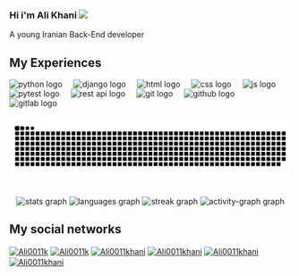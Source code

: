 ### Hi i'm Ali Khani <a href="https://www.gautamkrishnar.com/"><img src="https://media.giphy.com/media/hvRJCLFzcasrR4ia7z/giphy.gif" width="25px"></a>

<p>A young Iranian Back-End developer</p>

## My Experiences 

<div align="left">
  <img src="https://cdn.jsdelivr.net/gh/devicons/devicon/icons/python/python-original.svg" height="40" alt="python logo"/>
  <img width="12" />
  <img src="https://www.svgrepo.com/show/353657/django-icon.svg" height="40" alt="django logo"/>
  <img width="12" />
  <img src="https://cdn.jsdelivr.net/gh/devicons/devicon/icons/html5/html5-original.svg" height="40" alt="html logo"/>
  <img width="12" />
  <img src="https://cdn.jsdelivr.net/gh/devicons/devicon/icons/css3/css3-original.svg" height="40" alt="css logo"/>
  <img width="12"/>
  <img src="https://encrypted-tbn0.gstatic.com/images?q=tbn:ANd9GcRRRiUF_V_Z3cmIzI-tlY4pPawIGg5fJDecxg&s" height="40" alt="js logo"/>
  <img width="12"/>
  <img src="https://upload.wikimedia.org/wikipedia/commons/thumb/b/ba/Pytest_logo.svg/600px-Pytest_logo.svg.png?20220319015434" height="40" alt="pytest logo"/>        
  <img width="12" />
  <img src="https://assets-global.website-files.com/5fce549c93d4f7795558a9e7/5fce549c93d4f7c12258abc6_Rest%20API%20Logo.png" height="40" alt="rest api logo"/>
  <img width="12" />
  <img src="https://cdn.jsdelivr.net/gh/devicons/devicon/icons/git/git-original.svg" height="40" alt="git logo"/>
  <img width="12" />
  <img src="https://cdn.jsdelivr.net/gh/devicons/devicon/icons/github/github-original.svg" height="40" alt="github logo">
  <img width="12" />
  <img src="https://cdn.jsdelivr.net/gh/devicons/devicon/icons/gitlab/gitlab-plain.svg" height="40" alt="gitlab logo"  />


</div>

###

<img src="https://raw.githubusercontent.com/Ali0011k/Ali0011k/output/snake.svg" alt="Snake animation" />

###

<div align="center">
  <img src="https://github-readme-stats.vercel.app/api?username=Ali0011k&hide_title=false&hide_rank=false&show_icons=true&include_all_commits=true&count_private=true&disable_animations=false&theme=radical&locale=en&hide_border=true&order=1" height="150" alt="stats graph"  />
  <img src="https://github-readme-stats.vercel.app/api/top-langs?username=Ali0011k&locale=en&hide_title=false&layout=compact&card_width=320&langs_count=5&theme=dracula&hide_border=false&order=2" height="150" alt="languages graph"  />
  <img src="https://streak-stats.demolab.com?user=Ali0011k&locale=en&mode=daily&theme=radical&hide_border=false&border_radius=5&order=3" height="150" alt="streak graph"  />
  <img src="https://github-readme-activity-graph.vercel.app/graph?username=Ali0011k&radius=16&theme=react&area=true&order=5&custom_title=My%20Contribution" height="300" alt="activity-graph graph"  />
</div>

###

## My social networks

<a href="https://www.linkedin.com/in/ali-khani-48852b284/" target="blank"><img align="center" src="https://raw.githubusercontent.com/rahuldkjain/github-profile-readme-generator/master/src/images/icons/Social/linked-in-alt.svg" alt="Ali0011k" height="30" width="40" /></a>
<a href="https://github.com/Ali0011k/" target="blank"><img align="center" src="https://raw.githubusercontent.com/rahuldkjain/github-profile-readme-generator/master/src/images/icons/Social/github.svg" alt="Ali0011k" height="30" width="40" /></a>
<a href="https://www.instagram.com/ali.khani001?igsh=MTBpY2xoNGYzZjl2MQ==" target="blank"><img align="center" src="https://raw.githubusercontent.com/rahuldkjain/github-profile-readme-generator/master/src/images/icons/Social/instagram.svg" alt="Ali0011khani" height="30" width="40"/></a>
<a href="https://t.me/Ali0011khani" target="blank"><img align="center" src="https://user-images.githubusercontent.com/49933115/139837223-bf23d3a9-4638-4e17-994a-ac8678d5f517.png" alt="Ali0011khani" height="30" width="30"/></a>
<a href="https://wa.me/qr/5WNKDONHZKVEA1" target="blank"><img align="center" src="https://raw.githubusercontent.com/rahuldkjain/github-profile-readme-generator/master/src/images/icons/Social/whatsapp.svg" alt="Ali0011khani" height="30" width="40"/></a>
<a href="https://x.com/kly441781?t=JUPvaSaMbqAP46ziyopYLA&s=35" target="blank"><img align="center" src="https://raw.githubusercontent.com/rahuldkjain/github-profile-readme-generator/master/src/images/icons/Social/twitter.svg" alt="Ali0011khani" height="30" width="40"/></a>

